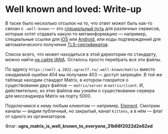 # Well known and loved: Write-up

В таске было несколько отсылок на то, что ответ может быть как-то связан с `.well-known` — это [специальный путь](https://www.rfc-editor.org/rfc/rfc8615) для различных сервисов, которые хотят отдавать какую-то метаинформацию — например, специальные ссылки для [iOS](https://developer.apple.com/library/archive/documentation/General/Conceptual/AppSearch/UniversalLinks.html) или [Android](https://developers.google.com/digital-asset-links/v1/getting-started), или коды подтверждений для автоматического получения [TLS-сертификатов](https://en.wikipedia.org/wiki/Automatic_Certificate_Management_Environment).

Список всего, что может находиться в этой директории по стандарту, можно найти [на сайте IANA](https://www.iana.org/assignments/well-known-uris/well-known-uris.xhtml). Осталось просто перебрать все эти файлы.

По адресу `https://well.q.2022.ugractf.ru/.well-known/matrix` вместо ожидаемой ошибки 404 мы получаем 403 — доступ запрещён. В той же таблице находим стандарт Matrix, в котором говорится о существовании двух файлов — `matrix/server` и `matrix/client`. И, действительно, из этих файлов мы узнаём о существовании сервера для мессенджера Matrix на порту 5000.

Подключимся к нему любым клиентом — например, [Element](https://app.element.io). Смотрим каналы — видим публичный, но закрытый, канал `kittens`, а в нём — флаг от одного из организаторов.

Флаг: **ugra_matrix_is_well_known_to_everyone_31b66f2022d2e62ed**
